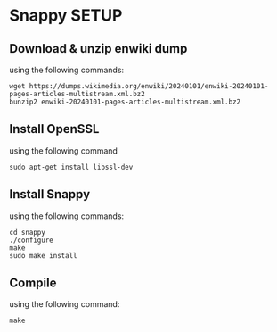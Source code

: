 # Snappy SETUP

## Download & unzip enwiki dump 

using the following commands:

```shell
wget https://dumps.wikimedia.org/enwiki/20240101/enwiki-20240101-pages-articles-multistream.xml.bz2
bunzip2 enwiki-20240101-pages-articles-multistream.xml.bz2
```

## Install OpenSSL

using the following command

```shell
sudo apt-get install libssl-dev
```

## Install Snappy

using the following commands:

```shell
cd snappy
./configure
make
sudo make install
```

## Compile

using the following command:

```shell
make
```

